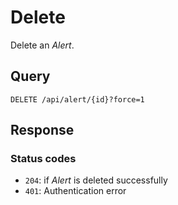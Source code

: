 # Delete

Delete an *Alert*.

## Query

```
DELETE /api/alert/{id}?force=1
```

## Response

### Status codes

- `204`: if *Alert* is deleted successfully
- `401`: Authentication error
